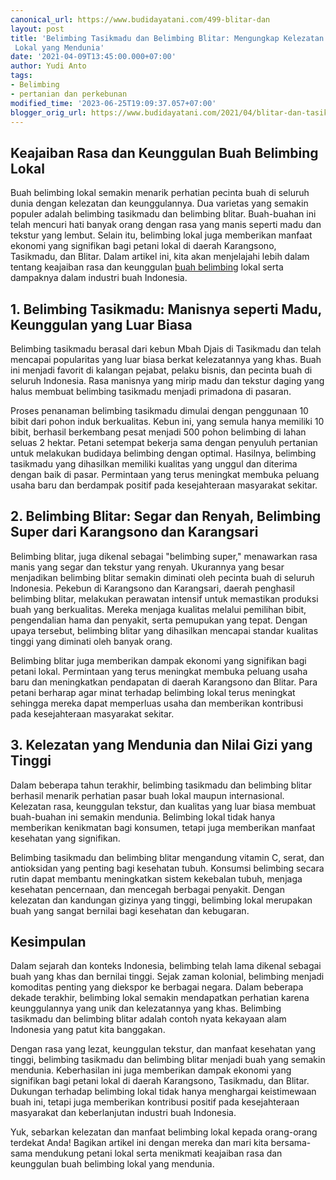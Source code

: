 ```yaml
---
canonical_url: https://www.budidayatani.com/499-blitar-dan
layout: post
title: 'Belimbing Tasikmadu dan Belimbing Blitar: Mengungkap Kelezatan Buah Belimbing
 Lokal yang Mendunia'
date: '2021-04-09T13:45:00.000+07:00'
author: Yudi Anto
tags:
- Belimbing
- pertanian dan perkebunan
modified_time: '2023-06-25T19:09:37.057+07:00'
blogger_orig_url: https://www.budidayatani.com/2021/04/blitar-dan-tasikmadu-semanis-madu.html
---
```


## Keajaiban Rasa dan Keunggulan Buah Belimbing Lokal

Buah belimbing lokal semakin menarik perhatian pecinta buah di seluruh dunia dengan kelezatan dan keunggulannya. Dua varietas yang semakin populer adalah belimbing tasikmadu dan belimbing blitar. Buah-buahan ini telah mencuri hati banyak orang dengan rasa yang manis seperti madu dan tekstur yang lembut. Selain itu, belimbing lokal juga memberikan manfaat ekonomi yang signifikan bagi petani lokal di daerah Karangsono, Tasikmadu, dan Blitar. Dalam artikel ini, kita akan menjelajahi lebih dalam tentang keajaiban rasa dan keunggulan [buah belimbing](https://www.budidayatani.com/search/label/Belimbing) lokal serta dampaknya dalam industri buah Indonesia.

## 1. Belimbing Tasikmadu: Manisnya seperti Madu, Keunggulan yang Luar Biasa

Belimbing tasikmadu berasal dari kebun Mbah Djais di Tasikmadu dan telah mencapai popularitas yang luar biasa berkat kelezatannya yang khas. Buah ini menjadi favorit di kalangan pejabat, pelaku bisnis, dan pecinta buah di seluruh Indonesia. Rasa manisnya yang mirip madu dan tekstur daging yang halus membuat belimbing tasikmadu menjadi primadona di pasaran.

Proses penanaman belimbing tasikmadu dimulai dengan penggunaan 10 bibit dari pohon induk berkualitas. Kebun ini, yang semula hanya memiliki 10 bibit, berhasil berkembang pesat menjadi 500 pohon belimbing di lahan seluas 2 hektar. Petani setempat bekerja sama dengan penyuluh pertanian untuk melakukan budidaya belimbing dengan optimal. Hasilnya, belimbing tasikmadu yang dihasilkan memiliki kualitas yang unggul dan diterima dengan baik di pasar. Permintaan yang terus meningkat membuka peluang usaha baru dan berdampak positif pada kesejahteraan masyarakat sekitar.

## 2. Belimbing Blitar: Segar dan Renyah, Belimbing Super dari Karangsono dan Karangsari

Belimbing blitar, juga dikenal sebagai "belimbing super," menawarkan rasa manis yang segar dan tekstur yang renyah. Ukurannya yang besar menjadikan belimbing blitar semakin diminati oleh pecinta buah di seluruh Indonesia. Pekebun di Karangsono dan Karangsari, daerah penghasil belimbing blitar, melakukan perawatan intensif untuk memastikan produksi buah yang berkualitas. Mereka menjaga kualitas melalui pemilihan bibit, pengendalian hama dan penyakit, serta pemupukan yang tepat. Dengan upaya tersebut, belimbing blitar yang dihasilkan mencapai standar kualitas tinggi yang diminati oleh banyak orang.

Belimbing blitar juga memberikan dampak ekonomi yang signifikan bagi petani lokal. Permintaan yang terus meningkat membuka peluang usaha baru dan meningkatkan pendapatan di daerah Karangsono dan Blitar. Para petani berharap agar minat terhadap belimbing lokal terus meningkat sehingga mereka dapat memperluas usaha dan memberikan kontribusi pada kesejahteraan masyarakat sekitar.

## 3. Kelezatan yang Mendunia dan Nilai Gizi yang Tinggi

Dalam beberapa tahun terakhir, belimbing tasikmadu dan belimbing blitar berhasil menarik perhatian pasar buah lokal maupun internasional. Kelezatan rasa, keunggulan tekstur, dan kualitas yang luar biasa membuat buah-buahan ini semakin mendunia. Belimbing lokal tidak hanya memberikan kenikmatan bagi konsumen, tetapi juga memberikan manfaat kesehatan yang signifikan.

Belimbing tasikmadu dan belimbing blitar mengandung vitamin C, serat, dan antioksidan yang penting bagi kesehatan tubuh. Konsumsi belimbing secara rutin dapat membantu meningkatkan sistem kekebalan tubuh, menjaga kesehatan pencernaan, dan mencegah berbagai penyakit. Dengan kelezatan dan kandungan gizinya yang tinggi, belimbing lokal merupakan buah yang sangat bernilai bagi kesehatan dan kebugaran.

## Kesimpulan

Dalam sejarah dan konteks Indonesia, belimbing telah lama dikenal sebagai buah yang khas dan bernilai tinggi. Sejak zaman kolonial, belimbing menjadi komoditas penting yang diekspor ke berbagai negara. Dalam beberapa dekade terakhir, belimbing lokal semakin mendapatkan perhatian karena keunggulannya yang unik dan kelezatannya yang khas. Belimbing tasikmadu dan belimbing blitar adalah contoh nyata kekayaan alam Indonesia yang patut kita banggakan.

Dengan rasa yang lezat, keunggulan tekstur, dan manfaat kesehatan yang tinggi, belimbing tasikmadu dan belimbing blitar menjadi buah yang semakin mendunia. Keberhasilan ini juga memberikan dampak ekonomi yang signifikan bagi petani lokal di daerah Karangsono, Tasikmadu, dan Blitar. Dukungan terhadap belimbing lokal tidak hanya menghargai keistimewaan buah ini, tetapi juga memberikan kontribusi positif pada kesejahteraan masyarakat dan keberlanjutan industri buah Indonesia.

Yuk, sebarkan kelezatan dan manfaat belimbing lokal kepada orang-orang terdekat Anda! Bagikan artikel ini dengan mereka dan mari kita bersama-sama mendukung petani lokal serta menikmati keajaiban rasa dan keunggulan buah belimbing lokal yang mendunia.

